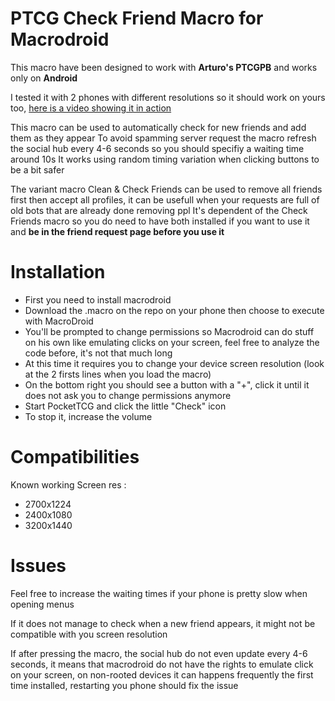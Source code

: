 # PTCG Check Friend Macro for Macrodroid

This macro have been designed to work with **Arturo's PTCGPB** and works only on **Android**

I tested it with 2 phones with different resolutions so it should work on yours too, [here is a video showing it in action](https://drive.google.com/file/d/1JPXEf0MJKQAhgtauZBxr2hyxhtZEhWAv/view?usp=sharing)

This macro can be used to automatically check for new friends and add them as they appear
To avoid spamming server request the macro refresh the social hub every 4-6 seconds so you should specifiy a waiting time around 10s 
It works using random timing variation when clicking buttons to be a bit safer

The variant macro Clean & Check Friends can be used to remove all friends first then accept all profiles, it can be usefull when your requests are full of old bots that are already done removing ppl
It's dependent of the Check Friends macro so you do need to have both installed if you want to use it and **be in the friend request page before you use it**

# Installation

- First you need to install macrodroid
- Download the .macro on the repo on your phone then choose to execute with MacroDroid
- You'll be prompted to change permissions so Macrodroid can do stuff on his own like emulating clicks on your screen, feel free to analyze the code before, it's not that much long
- At this time it requires you to change your device screen resolution (look at the 2 firsts lines when you load the macro)
- On the bottom right you should see a button with a "+", click it until it does not ask you to change permissions anymore
- Start PocketTCG and click the little "Check" icon
- To stop it, increase the volume

# Compatibilities

Known working Screen res :
- 2700x1224
- 2400x1080
- 3200x1440

# Issues

Feel free to increase the waiting times if your phone is pretty slow when opening menus

If it does not manage to check when a new friend appears, it might not be compatible with you screen resolution

If after pressing the macro, the social hub do not even update every 4-6 seconds, it means that macrodroid do not have the rights to emulate click on your screen, on non-rooted devices it can happens frequently the first time installed, restarting you phone should fix the issue


